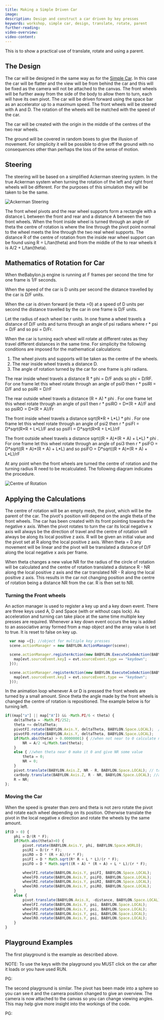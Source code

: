 ```yaml
---
title: Making a Simple Driven Car
image:
description: Design and construct a car driven by key presses
keywords: workshop, simple car, design, translate, rotate, parent
further-reading:
video-overview:
video-content:
---
```


This is to show a practical use of translate, rotate and using a parent.

## The Design

The car will be designed in the same way as for the [Simple Car](/guidedLearning/workshop/Car_Path). In this case the car will be flatter and the view will be from behind
the car and this will be fixed as the camera will not be attached to the canvas. The front wheels will be further away from the side of the body
to allow them to turn, each will have its own pivot. The car will be driven forward using the space bar as an accelerator up to a maximum speed.
The front wheels will be steered with A and D. The rotation of the wheels will be matched with the speed of the car.

The car will be created with the origin in the middle of the centres of the two rear wheels.

The ground will be covered in random boxes to give the illusion of movement. For simplicity it will be possible to drive off the ground with
no consequences other than perhaps the loss of the sense of motion.

## Steering

The steering will be based on a simplified Ackerman steering system. In the true Ackerman system when turning
the rotation of the left and right front wheels will be different. For the purposes of this simulation they will
be taken to be the same.

![Ackerman Steering](/img/samples/ackerman.jpg)

The front wheel pivots and the rear wheel supports form a rectangle with a distance L between the front and rear and a distance A
between the two front wheels. When the front inside wheel is turned through an angle of theta the centre of rotation is where the
line through the pivot point normal to the wheel meets the line through the two real wheel supports.
The distance R of the centre of rotation from the inside rear wheel support can be found using R = L/tan(theta) and from the middle
of the to rear wheels it is A/2 + L/tan(theta).

## Mathematics of Rotation for Car

When theBabylon.js engine is running at F frames per second the time for one frame is 1/F seconds.

When the speed of the car is D units per second the distance travelled by the car is D/F units.

When the car is driven forward (ie theta =0) at a speed of D units per second the distance travelled by the car in one frame is D/F units.

Let the radius of each wheel be r units. In one frame a wheel travels a distance of D/F units and turns through an angle of psi radians
where r * psi = D/F and so psi = D/Fr.


When the car is turning each wheel will rotate at different rates as they travel different distances in the same time. For simplicity the following
conditions are imposed for the mathematical calculations:

1. The wheel pivots and supports will be taken as the centre of the wheels.
2. The rear inside wheel travels a distance D.
3. The angle of rotation turned by the car for one frame is phi radians.

The rear inside wheel travels a distance R * phi = D/F ands so phi = D/RF.
For one frame let this wheel rotate through an angle of psi0 then
r * psiRI = D/F and so psiRI = D/rF

The rear outside wheel travels a distance (R + A) * phi .
For one frame let this wheel rotate through an angle of psi1 then
r * psiRO = D\*(R + A)/F and so psiRO = D*(R + A)/Fr

The front inside wheel travels a distance sqrt(R\*R + L\*L) * phi .
For one frame let this wheel rotate through an angle of psi2 then
r * psiFI =  D\*sqrt(R\*R + L\*L)/F and so psiFI = D*sqrt(R\*R + L\*L)/rF

The front outside wheel travels a distance sqrt((R + A)\*(R + A) + L\*L) * phi .
For one frame let this wheel rotate through an angle of psi3 then
r * psiFO =  D\*sqrt((R + A)\*(R + A) + L\*L) and so psiFO = D\*sqrt((R + A)\*(R + A) + L\*L)/rF

At any point when the front wheels are turned the centre of rotation and the turning radius R need to be recalculated.
The following diagram indicates the procedure.

![Centre of Rotation](/img/samples/car3.jpg)

## Applying the Calculations

The centre of rotation will be an empty mesh, the pivot, which will be the parent of the car. The pivot's position
will depend on the angle theta of the front wheels. The car has been created with its front pointing towards the negative x axis.
When the pivot rotates to turn the car its local negative x axis will always be the direction of travel and the centre of rotation
will always be along its local positive z axis.
R will be given an initial value and the pivot set at R along the local positive z axis. When theta = 0 any movement will be linear and the pivot will
be translated a distance of D/F along the local negative x axis per frame.

When theta changes a new value NR for the radius of the circle of rotation will be calculated and the centre of rotation translated a distance
R - NR along the local positive z axis and the car translated NR - R along the local positive z axis. This results in the car not changing position
and the centre of rotation being a distance NR from the car. R is then set to NR.

### Turning the Front wheels

An action manager is used to register a key up and a key down event. There are three keys used A, D and Space (with or without caps lock).
As acceleration and turning can take place at the same time multiple key presses are required. Whenever a key down event occurs the key is added to
an associative array formed from a map object and the array value is set to true. It is reset to false on key up.

```javascript
  var map ={}; //object for multiple key presses
  scene.actionManager = new BABYLON.ActionManager(scene);

  scene.actionManager.registerAction(new BABYLON.ExecuteCodeAction(BABYLON.ActionManager.OnKeyDownTrigger, function (evt) {
    map[evt.sourceEvent.key] = evt.sourceEvent.type == "keydown";
  }));

  scene.actionManager.registerAction(new BABYLON.ExecuteCodeAction(BABYLON.ActionManager.OnKeyUpTrigger, function (evt) {
    map[evt.sourceEvent.key] = evt.sourceEvent.type == "keydown";
  }));
```

In the animation loop whenever A or D is pressed the front wheels are turned by a small amount. Since theta the angle made by the front wheels
is changed the centre of rotation is repositioned. The example below is for turning left.

```javascript
if((map["a"] || map["A"]) && -Math.PI/6 < theta) {
	deltaTheta = -Math.PI/252;
	theta += deltaTheta;
	pivotFI.rotate(BABYLON.Axis.Y, deltaTheta, BABYLON.Space.LOCAL);  //turn front wheels
	pivotFO.rotate(BABYLON.Axis.Y, deltaTheta, BABYLON.Space.LOCAL);
	if(Math.abs(theta) > 0.00000001) { //when not near to 0 calculate new radius of rotation
		NR = A/2 +L/Math.tan(theta);
	}
	else { //when theta near 0 make it 0 and give NR some value
		theta = 0;
		NR = 0;
	}
	pivot.translate(BABYLON.Axis.Z, NR - R, BABYLON.Space.LOCAL); // translate pivot to centre of rotation from current position
	carBody.translate(BABYLON.Axis.Z, R - NR, BABYLON.Space.LOCAL); //as this translation will move the car translate it back to where it was
	R = NR;
};
```

### Moving the Car

When the speed is greater than zero and theta is not zero rotate the pivot and rotate each wheel depending on its position. Otherwise translate the pivot in the local negative x direction
and rotate the wheels by the same amount.

```javascript
if(D > 0) {
	phi = D/(R * F);
	if(Math.abs(theta)>0) {
	 	pivot.rotate(BABYLON.Axis.Y, phi, BABYLON.Space.WORLD);
		psiRI = D/(r * F);
		psiRO = D * (R + A)/(r * F);
		psiFI = D * Math.sqrt(R* R + L * L)/(r * F);
		psiFO = D * Math.sqrt((R + A) * (R + A) + L * L)/(r * F);

		wheelFI.rotate(BABYLON.Axis.Y, psiFI, BABYLON.Space.LOCAL);
		wheelFO.rotate(BABYLON.Axis.Y, psiFO, BABYLON.Space.LOCAL);
		wheelRI.rotate(BABYLON.Axis.Y, psiRI, BABYLON.Space.LOCAL);
		wheelRO.rotate(BABYLON.Axis.Y, psiRO, BABYLON.Space.LOCAL);
 	}
 	else {
	 	pivot.translate(BABYLON.Axis.X, -distance, BABYLON.Space.LOCAL);
		wheelFI.rotate(BABYLON.Axis.Y, psi, BABYLON.Space.LOCAL);
		wheelFO.rotate(BABYLON.Axis.Y, psi, BABYLON.Space.LOCAL);
		wheelRI.rotate(BABYLON.Axis.Y, psi, BABYLON.Space.LOCAL);
		wheelRO.rotate(BABYLON.Axis.Y, psi, BABYLON.Space.LOCAL);
 	}
}
```

## Playground Examples

The first playground is the example as described above.

NOTE: To use the keys with the playground you MUST click on the car after it loads or you have used RUN.

PG: <Playground id="#102TBD#31" title="Driven Car" description="View behind the car."/>

The second playground is similar. The pivot has been made into a sphere so you can see it and the camera position changed to give
an overview. The camera is now attached to the canvas so you can change viewing angles. This may help give more insight into
the workings of the code.

PG: <Playground id="#102TBD#33" title="Driven Car Overview" description="Visible pivot and flexible camera view"/>
